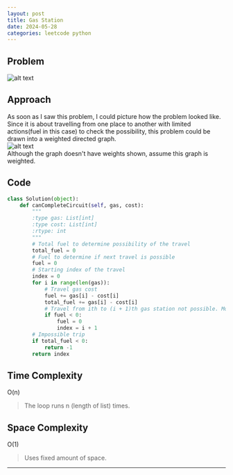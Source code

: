 ```yaml
---
layout: post
title: Gas Station
date: 2024-05-28
categories: leetcode python
---
```


## Problem
![alt text](/blog/public/img/GasStation.png)

## Approach
As soon as I saw this problem, I could picture how the problem looked like. Since it is about travelling from one place to another with limited actions(fuel in this case) to check the possibility, this problem could be drawn into a weighted directed graph.  
![alt text](/blog/public/img/GasStationGraph.png)  
Although the graph doesn't have weights shown, assume this graph is weighted.

## Code
```python
class Solution(object):
    def canCompleteCircuit(self, gas, cost):
        """
        :type gas: List[int]
        :type cost: List[int]
        :rtype: int
        """
        # Total fuel to determine possibility of the travel
        total_fuel = 0
        # Fuel to determine if next travel is possible
        fuel = 0
        # Starting index of the travel
        index = 0
        for i in range(len(gas)):
            # Travel gas cost
            fuel += gas[i] - cost[i]
            total_fuel += gas[i] - cost[i]
            # Travel from ith to (i + 1)th gas station not possible. Move starting index to next iteration
            if fuel < 0:
                fuel = 0
                index = i + 1
        # Impossible trip
        if total_fuel < 0:
            return -1
        return index        
```

## Time Complexity
O(n)
> The loop runs n (length of list) times.

## Space Complexity
O(1)
> Uses fixed amount of space. 

---